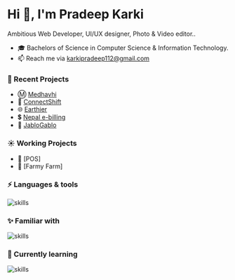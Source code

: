 <h1>Hi 👋, I'm Pradeep Karki</h1>

Ambitious Web Developer, UI/UX designer, Photo & Video editor..

- 🎓 Bachelors of Science in Computer Science & Information Technology.
- 📫 Reach me via karkipradeep112@gmail.com

### 🌙 Recent Projects
- Ⓜ️ [Medhavhi](https://medhavhi.com/)
- 🍔 [ConnectShift](https://connectshifts.com/)
- 🌐 [Earthier](https://earthier.net/)
- 💲 [Nepal e-billing](https://nepalebilling.com/)
- 📝 [JabloGablo](https://jablogablo.blogspot.com/)

### ☀️ Working Projects
- 🏨 [POS]
- 🚜 [Farmy Farm]

### ⚡ Languages & tools 
![skills](https://skillicons.dev/icons?i=ts,js,html,css,sass,bootstrap,react,redux,nextjs,tailwind,firebase,git&theme=dark)

### ✨ Familiar with 
![skills](https://skillicons.dev/icons?i=figma,wordpress,php,postgres,ps,pr,git,github&theme=dark&perline=4)

### 📖 Currently learning
![skills](https://skillicons.dev/icons?i=python,django&theme=dark)

